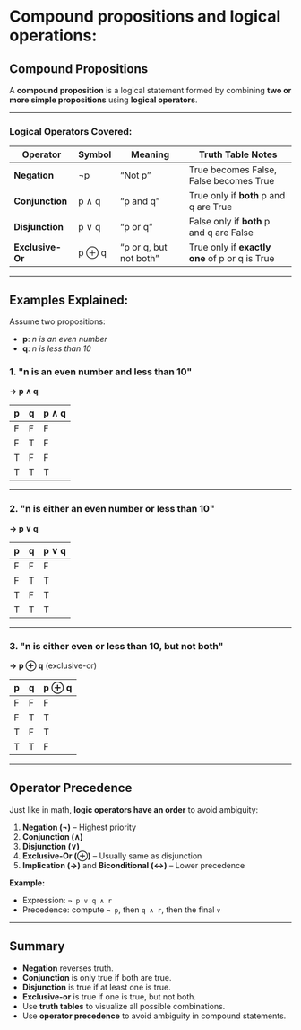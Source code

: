 # **Compound propositions** and logical operations:

## **Compound Propositions**

A **compound proposition** is a logical statement formed by combining **two or more simple propositions** using **logical operators**.

---

### Logical Operators Covered:

| Operator         | Symbol | Meaning                | Truth Table Notes                              |
| ---------------- | ------ | ---------------------- | ---------------------------------------------- |
| **Negation**     | ¬p     | “Not p”                | True becomes False, False becomes True         |
| **Conjunction**  | p ∧ q  | “p and q”              | True only if **both** p and q are True         |
| **Disjunction**  | p ∨ q  | “p or q”               | False only if **both** p and q are False       |
| **Exclusive-Or** | p ⊕ q  | “p or q, but not both” | True only if **exactly one** of p or q is True |

---

## Examples Explained:

Assume two propositions:

* **p**: *n is an even number*
* **q**: *n is less than 10*

### **1.** "n is an even number and less than 10"

**→ p ∧ q**

| p | q | p ∧ q |
| - | - | ----- |
| F | F | F     |
| F | T | F     |
| T | F | F     |
| T | T | T     |

---

### **2.** "n is either an even number or less than 10"

**→ p ∨ q**

| p | q | p ∨ q |
| - | - | ----- |
| F | F | F     |
| F | T | T     |
| T | F | T     |
| T | T | T     |

---

### **3.** "n is either even or less than 10, but not both"

**→ p ⊕ q** (exclusive-or)

| p | q | p ⊕ q |
| - | - | ----- |
| F | F | F     |
| F | T | T     |
| T | F | T     |
| T | T | F     |

---

## Operator Precedence

Just like in math, **logic operators have an order** to avoid ambiguity:

1. **Negation (¬)** – Highest priority
2. **Conjunction (∧)**
3. **Disjunction (∨)**
4. **Exclusive-Or (⊕)** – Usually same as disjunction
5. **Implication (→)** and **Biconditional (↔)** – Lower precedence

**Example:**

* Expression: `¬ p ∨ q ∧ r`
* Precedence: compute `¬ p`, then `q ∧ r`, then the final `∨`

---

## Summary

* **Negation** reverses truth.
* **Conjunction** is only true if both are true.
* **Disjunction** is true if at least one is true.
* **Exclusive-or** is true if one is true, but not both.
* Use **truth tables** to visualize all possible combinations.
* Use **operator precedence** to avoid ambiguity in compound statements.
